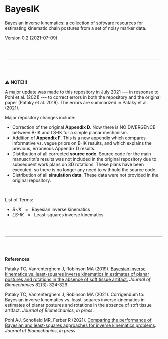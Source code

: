 # BayesIK

Bayesian inverse kinematics:   a collection of software resources for estimating kinematic chain postures from a set of noisy marker data.

Version 0.2   (2021-07-09)

<br>
<br>

____

<br>
<br>

⚠️ **NOTE!!!**

A major update was made to this repository in July 2021 --- in response to Pohl et al. (2021) --- to correct errors in both the repository and the original paper (Pataky et al. 2019). The errors are summarized in Pataky et al. (2021). 

Major repository changes include:

* Correction of the original **Appendix D**. Now there is NO DIVERGENCE between B-IK and LS-IK for a simple planar mechanism.
* Addition of **Appendix F**.  This is a new appendix which compares informative vs. vague priors on B-IK results, and which explains the previous, erroneous Appendix D results.
* Distribution of all corrected **source code**. Source code for the main manuscript's results was not included in the original repository due to subsequent work plans on 3D rotations. These plans have been executed, so there is no longer any need to withhold the source code.
* Distribution of all **simulation data**. These data were not provided in the original repository.


<br>

List of Terms:

* *B-IK* &nbsp; = &nbsp; Bayesian inverse kinematics
* *LS-IK* &nbsp;  = &nbsp; Least-squares inverse kinematics
 





<br>
<br>

____

<br>
<br>

**References**:

Pataky TC, Vanrenterghem J, Robinson MA (2019). [Bayesian inverse kinematics vs. least-squares inverse kinematics in estimates of planar postures and rotations in the absence of soft tissue artifact.](https://doi.org/10.1016/j.jbiomech.2018.11.007) *Journal of Biomechanics* 82(3): 324-329.


Pataky TC, Vanrenterghem J, Robinson MA (2021). Corrigendum to: Bayesian inverse kinematics vs. least-squares inverse kinematics in estimates of planar postures and rotations in the absence of soft tissue artifact. *Journal of Biomechanics*, *in press*.

Pohl AJ, Schofield MR, Ferber R (2021). [Comparing the performance of Bayesian and least-squares approaches for inverse kinematics problems](https://doi.org/10.1016/j.jbiomech.2021.110597). *Journal of Biomechanics*, *in press*.



